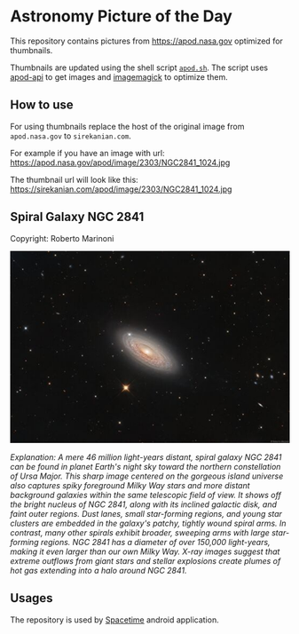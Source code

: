 # Astronomy Picture of the Day

This repository contains pictures from https://apod.nasa.gov optimized for thumbnails.

Thumbnails are updated using the shell script [`apod.sh`](apod.sh). The script
uses [apod-api](https://github.com/nasa/apod-api) to get images and [imagemagick](https://imagemagick.org) to
optimize them.

## How to use

For using thumbnails replace the host of the original image from `apod.nasa.gov` to `sirekanian.com`.

For example if you have an image with url:<br>
https://apod.nasa.gov/apod/image/2303/NGC2841_1024.jpg

The thumbnail url will look like this:<br>
https://sirekanian.com/apod/image/2303/NGC2841_1024.jpg

## Spiral Galaxy NGC 2841

Copyright: Roberto Marinoni

[![the picture of the day][1]][2]

_Explanation: A mere 46 million light-years distant, spiral galaxy NGC 2841 can be found in planet Earth's night sky toward the northern constellation of Ursa Major. This sharp image centered on the gorgeous island universe also captures spiky foreground Milky Way stars and more distant background galaxies within the same telescopic field of view. It shows off the bright nucleus of NGC 2841, along with its inclined galactic disk, and faint outer regions.  Dust lanes, small star-forming regions, and young star clusters are embedded in the galaxy's patchy, tightly wound spiral arms. In contrast, many other spirals exhibit broader, sweeping arms with large star-forming regions.  NGC 2841 has a diameter of over 150,000 light-years, making it even larger than our own Milky Way. X-ray images suggest that extreme outflows from giant stars and stellar explosions create plumes of hot gas extending into a halo around NGC 2841._

## Usages

The repository is used by [Spacetime][3] android application.

[1]: image/2303/NGC2841_1024.jpg

[2]: https://apod.nasa.gov/apod/image/2303/NGC2841_1024.jpg

[3]: https://github.com/sirekanian/spacetime
